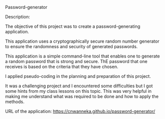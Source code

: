 Password-generator

Description:

The objective of this project was to create a password-generating application.

This application uses a cryptographically secure random number generator to ensure the randomness and security of generated passwords.

This application is a simple command-line tool that enables one to generate a random password that is strong and secure. ThE password that one receives is based on the criteria that they have chosen.

I applied pseudo-coding in the planning and preparation of this project.

It was a challenging project and I encountered some difficulties but I got some hints from my class lessons on this topic. This was very helpful in making me understand what was required to be done and how to apply the methods.

URL of the application: https://cnwanneka.github.io/password-generator/
